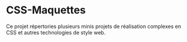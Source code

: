 # CSS-Maquettes 

Ce projet répertories plusieurs minis projets de réalisation complexes en CSS et autres technologies de style web.